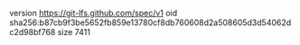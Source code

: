 version https://git-lfs.github.com/spec/v1
oid sha256:b87cb9f3be5652fb859e13780cf8db760608d2a508605d3d54062dc2d98bf768
size 7411
